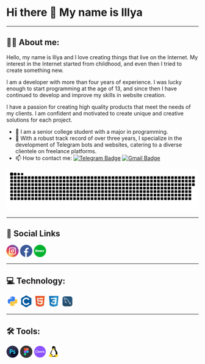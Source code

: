 # Hi there 👋 My name is Illya

---

## 👨‍💻 About me:

Hello, my name is Illya and I love creating things that live on the Internet. My interest in the Internet started from childhood, and even then I tried to create something new.

I am a developer with more than four years of experience. I was lucky enough to start programming at the age of 13, and since then I have continued to develop and improve my skills in website creation.

I have a passion for creating high quality products that meet the needs of my clients. I am confident and motivated to create unique and creative solutions for each project.

- 🌟 I am a senior college student with a major in programming.
- 💼 With a robust track record of over three years, I specialize in the development of Telegram bots and websites, catering to a diverse clientele on freelance platforms.
- 📫 How to contact me: [![Telegram Badge](https://img.shields.io/badge/-k1nster-0f81c2?style=flat-square&logo=telegram)](https://t.me/k1nster)
[![Gmail Badge](https://img.shields.io/badge/-GMAIL-d9634c?style=flat-square&logo=gmail)](illya.ostrovskyi@gmail.com)

[![Header](https://github.com/Kinstering/kinstering/blob/main/assets/github-snake.svg)](https://github.com/Kinstering/kinstering/blob/main/assets/github-snake.svg)

---

## 🤝 Social Links

[![Instagram Logo](https://github.com/Kinstering/kinstering/blob/main/logo/instagram.png)](https://www.instagram.com/illya_ostrovskyi/)
[![Facebook Logo](https://github.com/Kinstering/kinstering/blob/main/logo/facebook.png)](https://www.facebook.com/profile.php?id=100018105372361)
[![Fiverr Logo](https://github.com/Kinstering/kinstering/blob/main/logo/fiverr.png)](https://www.fiverr.com/illyaostrovkiy/develop-a-proffesional-telegram-bots)

---

## 💻 Technology:

![Python Logo](https://github.com/Kinstering/kinstering/blob/main/logo/python.png "Python")
![CS Logo](https://github.com/Kinstering/kinstering/blob/main/logo/cs.png "C#")
![HTML Logo](https://github.com/Kinstering/kinstering/blob/main/logo/html.png "HTML")
![CSS Logo](https://github.com/Kinstering/kinstering/blob/main/logo/css.png "CSS")
![MYSQL Logo](https://github.com/Kinstering/kinstering/blob/main/logo/mysql.png "MySQL")

---

## 🛠 Tools:

![Photostop logo](https://github.com/Kinstering/kinstering/blob/main/logo/photoshop.png "Photoshop")
![Figma logo](https://github.com/Kinstering/kinstering/blob/main/logo/figma.png "Figma")
![Canva logo](https://github.com/Kinstering/kinstering/blob/main/logo/canva.png "Linux")
![Linux logo](https://github.com/Kinstering/kinstering/blob/main/logo/linux.png "Linux")
